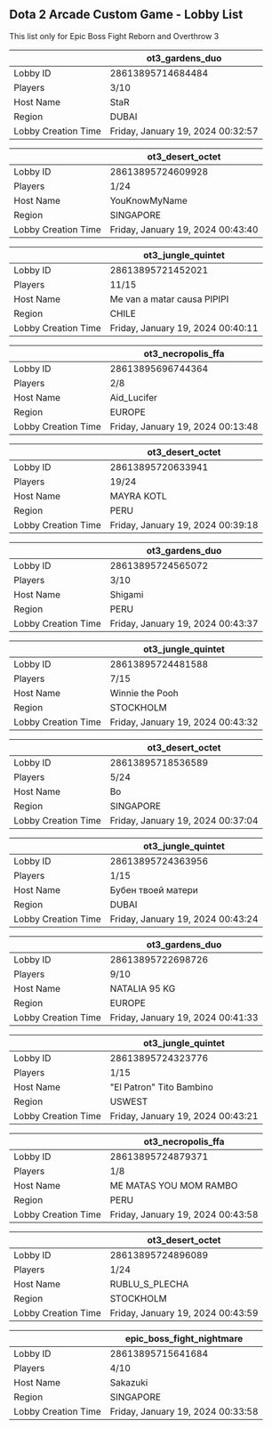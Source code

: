 ## Dota 2 Arcade Custom Game - Lobby List

This list only for Epic Boss Fight Reborn and Overthrow 3

|  | ot3_gardens_duo |
| ------ | ------ |
| Lobby ID | 28613895714684484 |
| Players | 3/10 |
| Host Name | StaR |
| Region | DUBAI |
| Lobby Creation Time | Friday, January 19, 2024 00:32:57 |


|  | ot3_desert_octet |
| ------ | ------ |
| Lobby ID | 28613895724609928 |
| Players | 1/24 |
| Host Name | YouKnowMyName |
| Region | SINGAPORE |
| Lobby Creation Time | Friday, January 19, 2024 00:43:40 |


|  | ot3_jungle_quintet |
| ------ | ------ |
| Lobby ID | 28613895721452021 |
| Players | 11/15 |
| Host Name | Me van a matar causa PIPIPI |
| Region | CHILE |
| Lobby Creation Time | Friday, January 19, 2024 00:40:11 |


|  | ot3_necropolis_ffa |
| ------ | ------ |
| Lobby ID | 28613895696744364 |
| Players | 2/8 |
| Host Name | Aid_Lucifer |
| Region | EUROPE |
| Lobby Creation Time | Friday, January 19, 2024 00:13:48 |


|  | ot3_desert_octet |
| ------ | ------ |
| Lobby ID | 28613895720633941 |
| Players | 19/24 |
| Host Name | MAYRA KOTL |
| Region | PERU |
| Lobby Creation Time | Friday, January 19, 2024 00:39:18 |


|  | ot3_gardens_duo |
| ------ | ------ |
| Lobby ID | 28613895724565072 |
| Players | 3/10 |
| Host Name | Shigami |
| Region | PERU |
| Lobby Creation Time | Friday, January 19, 2024 00:43:37 |


|  | ot3_jungle_quintet |
| ------ | ------ |
| Lobby ID | 28613895724481588 |
| Players | 7/15 |
| Host Name | Winnie the Pooh |
| Region | STOCKHOLM |
| Lobby Creation Time | Friday, January 19, 2024 00:43:32 |


|  | ot3_desert_octet |
| ------ | ------ |
| Lobby ID | 28613895718536589 |
| Players | 5/24 |
| Host Name | Bo |
| Region | SINGAPORE |
| Lobby Creation Time | Friday, January 19, 2024 00:37:04 |


|  | ot3_jungle_quintet |
| ------ | ------ |
| Lobby ID | 28613895724363956 |
| Players | 1/15 |
| Host Name | Бубен твоей матери |
| Region | DUBAI |
| Lobby Creation Time | Friday, January 19, 2024 00:43:24 |


|  | ot3_gardens_duo |
| ------ | ------ |
| Lobby ID | 28613895722698726 |
| Players | 9/10 |
| Host Name | NATALIA 95 KG |
| Region | EUROPE |
| Lobby Creation Time | Friday, January 19, 2024 00:41:33 |


|  | ot3_jungle_quintet |
| ------ | ------ |
| Lobby ID | 28613895724323776 |
| Players | 1/15 |
| Host Name | "El Patron" Tito Bambino |
| Region | USWEST |
| Lobby Creation Time | Friday, January 19, 2024 00:43:21 |


|  | ot3_necropolis_ffa |
| ------ | ------ |
| Lobby ID | 28613895724879371 |
| Players | 1/8 |
| Host Name | ME MATAS YOU MOM RAMBO |
| Region | PERU |
| Lobby Creation Time | Friday, January 19, 2024 00:43:58 |


|  | ot3_desert_octet |
| ------ | ------ |
| Lobby ID | 28613895724896089 |
| Players | 1/24 |
| Host Name | RUBLU_S_PLECHA |
| Region | STOCKHOLM |
| Lobby Creation Time | Friday, January 19, 2024 00:43:59 |


|  | epic_boss_fight_nightmare |
| ------ | ------ |
| Lobby ID | 28613895715641684 |
| Players | 4/10 |
| Host Name | Sakazuki |
| Region | SINGAPORE |
| Lobby Creation Time | Friday, January 19, 2024 00:33:58 |


